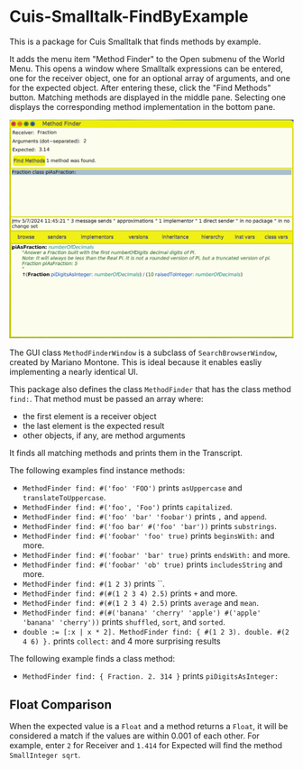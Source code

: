 # Cuis-Smalltalk-FindByExample

This is a package for Cuis Smalltalk that finds methods by example.

It adds the menu item "Method Finder" to the Open submenu of the World Menu.
This opens a window where Smalltalk expressions can be entered,
one for the receiver object, one for an optional array of arguments,
and one for the expected object.
After entering these, click the "Find Methods" button.
Matching methods are displayed in the middle pane.
Selecting one displays the corresponding method implementation in the bottom pane.

<img alt="Method Finder screenshot" src="./cuis-method-finder.png">

The GUI class `MethodFinderWindow` is a subclass of `SearchBrowserWindow`,
created by Mariano Montone. This is ideal because
it enables easliy implementing a nearly identical UI.

This package also defines the class `MethodFinder`
that has the class method `find:`.
That method must be passed an array where:

- the first element is a receiver object
- the last element is the expected result
- other objects, if any, are method arguments

It finds all matching methods and prints them in the Transcript.

The following examples find instance methods:

- `MethodFinder find: #('foo' 'FOO')` prints `asUppercase` and `translateToUppercase`.
- `MethodFinder find: #('foo', 'Foo')` prints `capitalized`.
- `MethodFinder find: #('foo' 'bar' 'foobar')` prints `,` and `append`.
- `MethodFinder find: #('foo bar' #('foo' 'bar'))` prints `substrings`.
- `MethodFinder find: #('foobar' 'foo' true)` prints `beginsWith:` and more.
- `MethodFinder find: #('foobar' 'bar' true)` prints `endsWith:` and more.
- `MethodFinder find: #('foobar' 'ob' true)` prints `includesString` and more.
- `MethodFinder find: #(1 2 3)` prints ``.
- `MethodFinder find: #(#(1 2 3 4) 2.5)` prints `+` and more.
- `MethodFinder find: #(#(1 2 3 4) 2.5)` prints `average` and `mean`.
- `MethodFinder find: #(#('banana' 'cherry' 'apple') #('apple' 'banana' 'cherry'))` prints `shuffled`, `sort`, and `sorted`.
- `double := [:x | x * 2]. MethodFinder find: { #(1 2 3). double. #(2 4 6) }.` prints `collect:` and 4 more surprising results

The following example finds a class method:

- `MethodFinder find: { Fraction. 2. 314 }` prints `piDigitsAsInteger:`

## Float Comparison

When the expected value is a `Float` and a method returns a `Float`,
it will be considered a match if the values are within 0.001 of each other.
For example, enter `2` for Receiver and `1.414` for Expected
will find the method `SmallInteger sqrt`.
